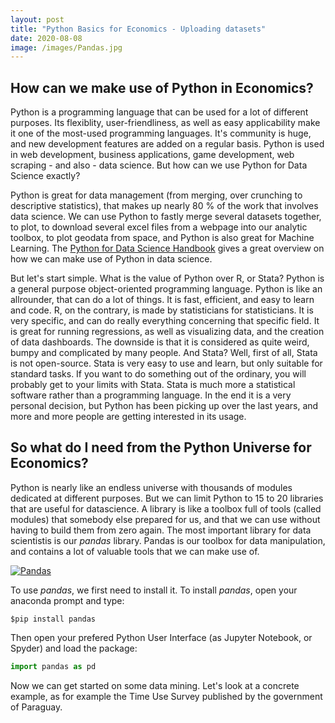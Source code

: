 ```yaml
---
layout: post
title: "Python Basics for Economics - Uploading datasets"
date: 2020-08-08
image: /images/Pandas.jpg
---
```


## How can we make use of Python in Economics? 

Python is a programming language that can be used for a lot of different purposes. Its flexiblity, user-friendliness, as well as easy applicability make it one of the most-used programming languages. It's community is huge, and new development features are added on a regular basis. Python is used in web development, business applications, game development, web scraping - and also - data science. But how can we use Python for Data Science exactly? 

Python is great for data management (from merging, over crunching to descriptive statistics), that makes up nearly 80 % of the work that involves data science. We can use Python to fastly merge several datasets together, to plot, to download several excel files from a webpage into our analytic toolbox, to plot geodata from space, and Python is also great for Machine Learning. The [Python for Data Science Handbook](https://jakevdp.github.io/PythonDataScienceHandbook/) gives a great overview on how we can make use of Python in data science. 

But let's start simple. What is the value of Python over R, or Stata? Python is a general purpose object-oriented programming language. Python is like an allrounder, that can do a lot of things. It is fast, efficient, and easy to learn and code. R, on the contrary, is made by statisticians for statisticians. It is very specific, and can do really everything concerning that specific field. It is great for running regressions, as well as visualizing data, and the creation of data dashboards. The downside is that it is considered as quite weird, bumpy and complicated by many people. And Stata? Well, first of all, Stata is not open-source. Stata is very easy to use and learn, but only suitable for standard tasks. If you want to do something out of the ordinary, you will probably get to your limits with Stata. Stata is much more a statistical software rather than a programming language. In the end it is a very personal decision, but Python has been picking up over the last years, and more and more people are getting interested in its usage. 

## So what do I need from the Python Universe for Economics? 

Python is nearly like an endless universe with thousands of modules dedicated at different purposes. But we can limit Python to 15 to 20 libraries that are useful for datascience. A library is like a toolbox full of tools (called modules) that somebody else prepared for us, and that we can use without having to build them from zero again. The most important library for data scientistis is our _pandas_ library. Pandas is our toolbox for data manipulation, and contains a lot of valuable tools that we can make use of. 

<a href="https://www.google.de/url?sa=i&url=https%3A%2F%2Fwww.natgeofineart.com%2Fcollections%2Fthe-secret-lives-of-pandas-china-2015%2F&psig=AOvVaw05U-BnuniZS5zYwrKf5yQL&ust=1597080804741000&source=images&cd=vfe&ved=0CAIQjRxqFwoTCLiHt_HTjusCFQAAAAAdAAAAABAD">
<img src="https://www.natgeofineart.com/wp-content/uploads/2018/05/2496735_Vitale_2800px.jpg" alt="Pandas" style="max-width:25%;"/>
<a/>

To use _pandas_, we first need to install it. To install _pandas_, open your anaconda prompt and type: 


```python
$pip install pandas
```
Then open your prefered Python User Interface (as Jupyter Notebook, or Spyder) and load the package: 


```python
import pandas as pd
```

Now we can get started on some data mining. Let's look at a concrete example, as for example the Time Use Survey published by the government of Paraguay. 

